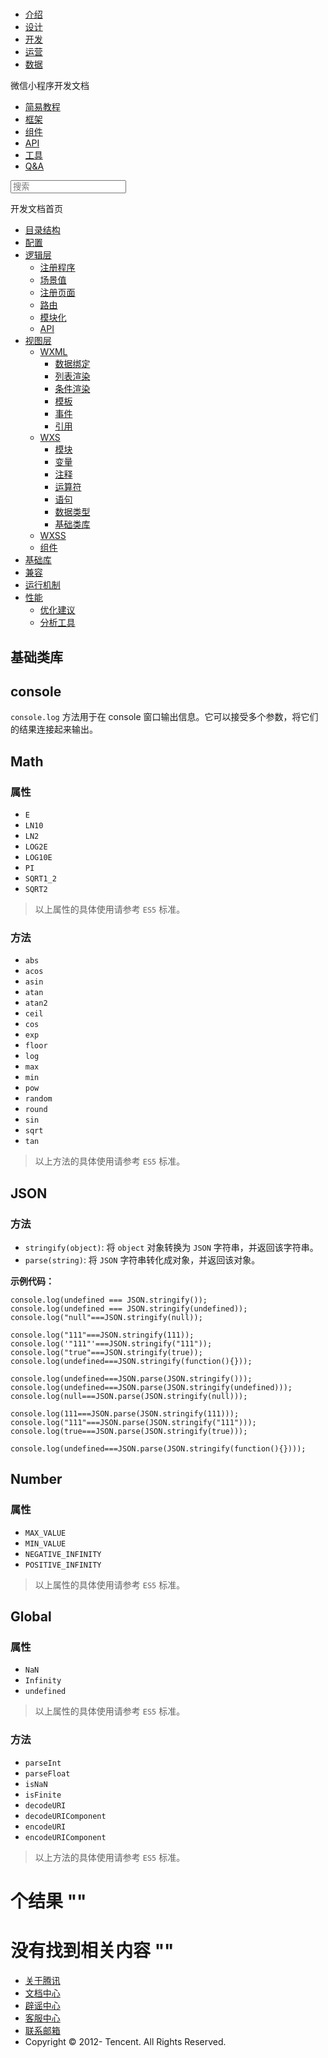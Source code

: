 <div class="book with-summary">

<div class="head">

<div class="head_box">

# [](javascript:; "_('微信公众平台 小程序')")

<div class="header_ctrls">

*   [介绍](https://mp.weixin.qq.com/debug/wxadoc/introduction/index.html)
*   [设计](https://mp.weixin.qq.com/debug/wxadoc/design/index.html)
*   [开发](https://mp.weixin.qq.com/debug/wxadoc/dev/index.html)
*   [运营](https://mp.weixin.qq.com/debug/wxadoc/product/index.html)
*   [数据](https://mp.weixin.qq.com/debug/wxadoc/analysis/index.html)

</div>

</div>

</div>

<div class="sub_nav_box">

<div class="sub_nav_inner">

<div class="book-summary-opr" id="js-book-summary-opr"><a class="book-summary-btn"></a></div>

<div class="top_sub_nav">

<div class="top_title_wap"><span class="icon_title icon_dev"></span>

微信小程序开发文档

</div>

*   [简易教程](../../../)
*   [框架](../../MINA.html)
*   [组件](../../../component/)
*   [API](../../../api/)
*   [工具](../../../devtools/devtools.html)
*   [Q&A](../../../qa.html)

</div>

<div id="book-search-input" role="search">

<form><label for="search-input" class="search-icon" id="js-search-icon"></label><input type="text" id="search-input" name="search-input" placeholder="搜索"> </form>

</div>

</div>

</div>

<div class="book-summary">

<div class="book-summary-home" id="js-summary-home"><a><span class="icon_home_s icon_dev"></span><span class="s_title_2">开发文档首页</span></a></div>

<nav role="navigation">

*   [目录结构](../../structure.html)
*   [配置](../../config.html)
*   [逻辑层](../../app-service/)
    *   [注册程序](../../app-service/app.html)
    *   [场景值](../../app-service/scene.html)
    *   [注册页面](../../app-service/page.html)
    *   [路由](../../app-service/route.html)
    *   [模块化](../../app-service/module.html)
    *   [API](../../app-service/api.html)
*   [视图层](../)
    *   [WXML](../wxml/)
        *   [数据绑定](../wxml/data.html)
        *   [列表渲染](../wxml/list.html)
        *   [条件渲染](../wxml/conditional.html)
        *   [模板](../wxml/template.html)
        *   [事件](../wxml/event.html)
        *   [引用](../wxml/import.html)
    *   [WXS](./)
        *   [模块](01wxs-module.html)
        *   [变量](02variate.html)
        *   [注释](03annotation.html)
        *   [运算符](04operator.html)
        *   [语句](05statement.html)
        *   [数据类型](06datatype.html)
        *   [基础类库](07basiclibrary.html)
    *   [WXSS](../wxss.html)
    *   [组件](../component.html)
*   [基础库](../../client-lib.html)
*   [兼容](../../compatibility.html)
*   [运行机制](../../operating-mechanism.html)
*   [性能](../../performance/)
    *   [优化建议](../../performance/tips.html)
    *   [分析工具](../../performance/tools.html)

</nav>

</div>

<div class="book-body">

<div class="body-inner">

<div class="page-wrapper" tabindex="-1" role="main">

<div class="page-inner">

<div id="book-search-results">

<div class="search-noresults">

<section class="normal markdown-section">

# 基础类库

## console

`console.log` 方法用于在 console 窗口输出信息。它可以接受多个参数，将它们的结果连接起来输出。

## Math

### 属性

*   `E`
*   `LN10`
*   `LN2`
*   `LOG2E`
*   `LOG10E`
*   `PI`
*   `SQRT1_2`
*   `SQRT2`

> 以上属性的具体使用请参考 `ES5` 标准。

### 方法

*   `abs`
*   `acos`
*   `asin`
*   `atan`
*   `atan2`
*   `ceil`
*   `cos`
*   `exp`
*   `floor`
*   `log`
*   `max`
*   `min`
*   `pow`
*   `random`
*   `round`
*   `sin`
*   `sqrt`
*   `tan`

> 以上方法的具体使用请参考 `ES5` 标准。

## JSON

### 方法

*   `stringify(object)`: 将 `object` 对象转换为 `JSON` 字符串，并返回该字符串。
*   `parse(string)`: 将 `JSON` 字符串转化成对象，并返回该对象。

**示例代码：**

    console.log(undefined === JSON.stringify());
    console.log(undefined === JSON.stringify(undefined));
    console.log("null"===JSON.stringify(null));

    console.log("111"===JSON.stringify(111));
    console.log('"111"'===JSON.stringify("111"));
    console.log("true"===JSON.stringify(true));
    console.log(undefined===JSON.stringify(function(){}));

    console.log(undefined===JSON.parse(JSON.stringify()));
    console.log(undefined===JSON.parse(JSON.stringify(undefined)));
    console.log(null===JSON.parse(JSON.stringify(null)));

    console.log(111===JSON.parse(JSON.stringify(111)));
    console.log("111"===JSON.parse(JSON.stringify("111")));
    console.log(true===JSON.parse(JSON.stringify(true)));

    console.log(undefined===JSON.parse(JSON.stringify(function(){})));

## Number

### 属性

*   `MAX_VALUE`
*   `MIN_VALUE`
*   `NEGATIVE_INFINITY`
*   `POSITIVE_INFINITY`

> 以上属性的具体使用请参考 `ES5` 标准。

## Global

### 属性

*   `NaN`
*   `Infinity`
*   `undefined`

> 以上属性的具体使用请参考 `ES5` 标准。

### 方法

*   `parseInt`
*   `parseFloat`
*   `isNaN`
*   `isFinite`
*   `decodeURI`
*   `decodeURIComponent`
*   `encodeURI`
*   `encodeURIComponent`

> 以上方法的具体使用请参考 `ES5` 标准。

</section>

</div>

<div class="search-results">

<div class="has-results">

# <span class="search-results-count"></span>个结果 "<span class="search-query"></span>"

</div>

<div class="no-results">

# 没有找到相关内容 "<span class="search-query"></span>"

</div>

</div>

</div>

</div>

</div>

<div class="foot" id="footer">

*   [关于腾讯](http://www.tencent.com/zh-cn/index.shtml)
*   [文档中心](https://mp.weixin.qq.com/debug/wxadoc/introduction/index.html?t=1484641676&)
*   [辟谣中心](https://mp.weixin.qq.com/cgi-bin/opshowpage?action=dispelinfo&lang=zh_CN&begin=1&count=9)
*   [客服中心](http://kf.qq.com/faq/120911VrYVrA1509086vyumm.html)
*   [联系邮箱](mailto:weixinmp@qq.com)
*   Copyright © 2012-<span id="s_copyright_year"></span> Tencent. All Rights Reserved.

</div>

</div>

[](06datatype.html)[](../wxss.html)</div>

</div>